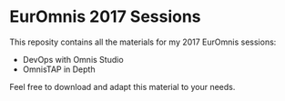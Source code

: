 # EurOmnis 2017 Sessions
This reposity contains all the materials for my 2017 EurOmnis sessions:
 * DevOps with Omnis Studio
 * OmnisTAP in Depth

Feel free to download and adapt this material to your needs.